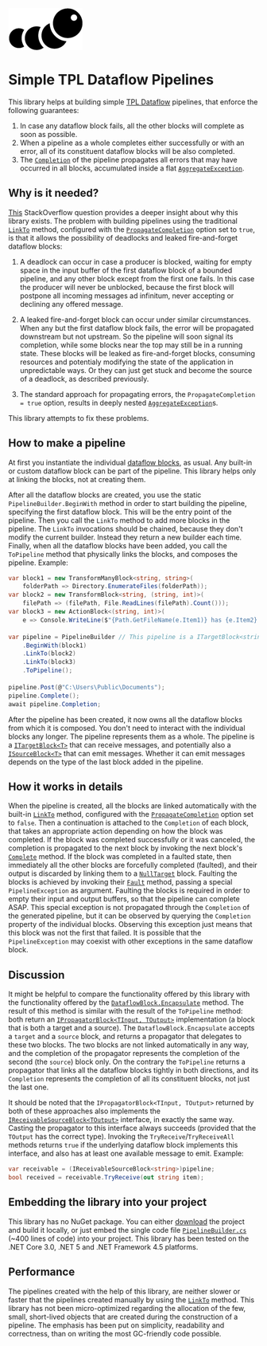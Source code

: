 ![Logo](logo.png)

# Simple TPL Dataflow Pipelines

This library helps at building simple [TPL Dataflow](https://docs.microsoft.com/en-us/dotnet/standard/parallel-programming/dataflow-task-parallel-library) pipelines,
that enforce the following guarantees:

1. In case any dataflow block fails, all the other blocks will complete
as soon as possible.
2. When a pipeline as a whole completes either successfully or with an error, all of its
constituent dataflow blocks will be also completed.
3. The [`Completion`](https://docs.microsoft.com/en-us/dotnet/api/system.threading.tasks.dataflow.idataflowblock.completion)
of the pipeline propagates all errors that may have occurred in all blocks,
accumulated inside a flat [`AggregateException`](https://docs.microsoft.com/en-us/dotnet/api/system.aggregateexception).

## Why is it needed?

[This](https://stackoverflow.com/questions/21603428/tpl-dataflow-exception-in-transform-block-with-bounded-capacity "TPL Dataflow exception in transform block with bounded capacity") StackOverflow question
provides a deeper insight about why this library exists.
The problem with building pipelines using the traditional [`LinkTo`](https://docs.microsoft.com/en-us/dotnet/api/system.threading.tasks.dataflow.dataflowblock.linkto) method,
configured with the [`PropagateCompletion`](https://docs.microsoft.com/en-us/dotnet/api/system.threading.tasks.dataflow.dataflowlinkoptions.propagatecompletion) option set to `true`,
is that it allows the possibility of deadlocks and leaked
fire-and-forget dataflow blocks:

1. A deadlock can occur in case a producer is blocked, waiting
for empty space in the input buffer of the first dataflow block of a bounded pipeline, and any other
block except from the first one fails. In this case the producer will never be unblocked,
because the first block will postpone all incoming messages ad infinitum, never accepting
or declining any offered message.

2. A leaked fire-and-forget block can occur under similar
circumstances. When any but the first dataflow block fails, the error will be propagated
downstream but not upstream. So the pipeline will soon signal its completion, while
some blocks near the top may still be in a running state. These blocks will be leaked as
fire-and-forget blocks, consuming resources and potentialy modifying the state of the
application in unpredictable ways. Or they can just get stuck and become the source of a
deadlock, as described previously.

3. The standard approach for propagating errors, the `PropagateCompletion = true` option,
results in deeply nested [`AggregateException`](https://docs.microsoft.com/en-us/dotnet/api/system.aggregateexception)s.

This library attempts to fix these problems.

## How to make a pipeline

At first you instantiate the individual [dataflow blocks](https://docs.microsoft.com/en-us/dotnet/api/system.threading.tasks.dataflow), as usual. Any built-in or custom
dataflow block can be part of the pipeline. This library helps only at linking the blocks,
not at creating them.

After all the dataflow blocks are created, you use the static `PipelineBuilder.BeginWith`
method in order to start building the pipeline, specifying the first dataflow block.
This will be the entry point of the pipeline. Then you call the `LinkTo` method to add
more blocks in the pipeline. The `LinkTo` invocations should be chained, because
they don't modify the current builder. Instead they return a new builder each time. Finally,
when all the dataflow blocks have been added, you call the `ToPipeline` method that
physically links the blocks, and composes the pipeline. Example:

```C#
var block1 = new TransformManyBlock<string, string>(
    folderPath => Directory.EnumerateFiles(folderPath));
var block2 = new TransformBlock<string, (string, int)>(
    filePath => (filePath, File.ReadLines(filePath).Count()));
var block3 = new ActionBlock<(string, int)>(
    e => Console.WriteLine($"{Path.GetFileName(e.Item1)} has {e.Item2} lines"));

var pipeline = PipelineBuilder // This pipeline is a ITargetBlock<string>
    .BeginWith(block1)
    .LinkTo(block2)
    .LinkTo(block3)
    .ToPipeline();

pipeline.Post(@"C:\Users\Public\Documents");
pipeline.Complete();
await pipeline.Completion;
```

After the pipeline has been created, it now owns all the dataflow blocks
from which it is composed. You don't need to interact with the individual blocks any longer.
The pipeline represents them as a whole. The pipeline is a [`ITargetBlock<T>`](https://docs.microsoft.com/en-us/dotnet/api/system.threading.tasks.dataflow.itargetblock-1) that can
receive messages, and potentially also a [`ISourceBlock<T>`](https://docs.microsoft.com/en-us/dotnet/api/system.threading.tasks.dataflow.isourceblock-1) that can emit messages.
Whether it can emit messages depends on the type of the last block added in the pipeline.

## How it works in details

When the pipeline is created, all the blocks are linked automatically with the built-in [`LinkTo`](https://docs.microsoft.com/en-us/dotnet/api/system.threading.tasks.dataflow.dataflowblock.linkto) method,
configured with the [`PropagateCompletion`](https://docs.microsoft.com/en-us/dotnet/api/system.threading.tasks.dataflow.dataflowlinkoptions.propagatecompletion) option set to `false`.
Then a continuation is attached to the `Completion` of each block, that takes an appropriate
action depending on how the block was completed. If the block was completed successfully or
it was canceled, the completion is propagated to the next block by invoking the next block's
[`Complete`](https://docs.microsoft.com/en-us/dotnet/api/system.threading.tasks.dataflow.idataflowblock.complete) method.
If the block was completed in a faulted state, then immediately all the other blocks are
forcefully completed (faulted), and their output is discarded by linking them to a
[`NullTarget`](https://docs.microsoft.com/en-us/dotnet/api/system.threading.tasks.dataflow.dataflowblock.nulltarget) block.
Faulting the blocks is achieved by invoking their [`Fault`](https://docs.microsoft.com/en-us/dotnet/api/system.threading.tasks.dataflow.idataflowblock.fault) method,
passing a special `PipelineException` as argument.
Faulting the blocks is required in order to empty their input and output buffers,
so that the pipeline can complete ASAP. This special exception is not propagated
through the `Completion` of the generated pipeline, but it can be observed by querying
the `Completion` property of the individual blocks. Observing this exception just means that
this block was not the first that failed. It is possible that the `PipelineException`
may coexist with other exceptions in the same dataflow block.

## Discussion

It might be helpful to compare the functionality offered by this library with the
functionality offered by the [`DataflowBlock.Encapsulate`](https://docs.microsoft.com/en-us/dotnet/api/system.threading.tasks.dataflow.dataflowblock.encapsulate) method.
The result of this method is similar with the result of the `ToPipeline` method: both return
an [`IPropagatorBlock<TInput, TOutput>`](https://docs.microsoft.com/en-us/dotnet/api/system.threading.tasks.dataflow.ipropagatorblock-2) implementation
(a block that is both a target and a source). The `DataflowBlock.Encapsulate`
accepts a `target` and a `source` block, and returns a propagator that delegates to
these two blocks. The two blocks are not linked automatically in any way, and the completion
of the propagator represents the completion of the second (the `source`) block only.
On the contrary the `ToPipeline` returns a propagator that links all the dataflow
blocks tightly in both directions, and its `Completion` represents the completion of all its
constituent blocks, not just the last one.

It should be noted that the `IPropagatorBlock<TInput, TOutput>` returned by both of
these approaches also implements the [`IReceivableSourceBlock<TOutput>`](https://docs.microsoft.com/en-us/dotnet/api/system.threading.tasks.dataflow.ireceivablesourceblock-1) interface,
in exactly the same way. Casting the propagator to this interface always succeeds
(provided that the `TOutput` has the correct type). Invoking the
`TryReceive`/`TryReceiveAll` methods returns `true` if the underlying dataflow block implements
this interface, and also has at least one available message to emit. Example:

```C#
var receivable = (IReceivableSourceBlock<string>)pipeline;
bool received = receivable.TryReceive(out string item);
```

## Embedding the library into your project

This library has no NuGet package. You can either [download](https://github.com/theodorzoulias/SimpleTplDataflowPipelines/releases) the project and build it locally, or just
embed the single code file [`PipelineBuilder.cs`](https://github.com/theodorzoulias/SimpleTplDataflowPipelines/blob/main/src/SimpleTplDataflowPipelines/PipelineBuilder.cs)
(~400 lines of code) into your project.
This library has been tested on the .NET Core 3.0, .NET 5 and .NET Framework 4.5 platforms.

## Performance

The pipelines created with the help of this library, are neither slower or faster that
the pipelines created manually by using the [`LinkTo`](https://docs.microsoft.com/en-us/dotnet/api/system.threading.tasks.dataflow.dataflowblock.linkto) method. This library has not been
micro-optimized regarding the allocation of the few, small, short-lived objects that are
created during the construction of a pipeline. The emphasis has been put on simplicity,
readability and correctness, than on writing the most GC-friendly code possible.
